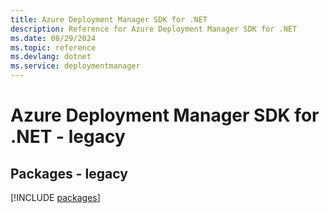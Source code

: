 ```yaml
---
title: Azure Deployment Manager SDK for .NET
description: Reference for Azure Deployment Manager SDK for .NET
ms.date: 08/29/2024
ms.topic: reference
ms.devlang: dotnet
ms.service: deploymentmanager
---
```

# Azure Deployment Manager SDK for .NET - legacy
## Packages - legacy
[!INCLUDE [packages](deployment-manager-index.md)]